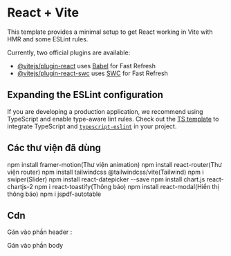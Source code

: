 # React + Vite

This template provides a minimal setup to get React working in Vite with HMR and some ESLint rules.

Currently, two official plugins are available:

- [@vitejs/plugin-react](https://github.com/vitejs/vite-plugin-react/blob/main/packages/plugin-react/README.md) uses [Babel](https://babeljs.io/) for Fast Refresh
- [@vitejs/plugin-react-swc](https://github.com/vitejs/vite-plugin-react-swc) uses [SWC](https://swc.rs/) for Fast Refresh

## Expanding the ESLint configuration

If you are developing a production application, we recommend using TypeScript and enable type-aware lint rules. Check out the [TS template](https://github.com/vitejs/vite/tree/main/packages/create-vite/template-react-ts) to integrate TypeScript and [`typescript-eslint`](https://typescript-eslint.io) in your project.
## Các thư viện đã dùng
npm install framer-motion(Thư viện animation)
npm install react-router(Thư viện router)
npm install tailwindcss @tailwindcss/vite(Tailwind)
npm i swiper(Slider)
npm install react-datepicker --save
npm install chart.js react-chartjs-2
npm i react-toastify(Thông báo)
npm install react-modal(Hiển thị thông báo)
npm i jspdf-autotable
## Cdn
Gán vào phần header : 
<link href="https://cdn.jsdelivr.net/npm/flowbite@3.1.2/dist/flowbite.min.css" rel="stylesheet" />
Gán vào phần body
<script src="https://cdn.jsdelivr.net/npm/flowbite@3.1.2/dist/flowbite.min.js"></script>


